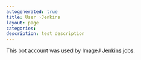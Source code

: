 ```yaml
---
autogenerated: true
title: User ›Jenkins
layout: page
categories: 
description: test description
---
```


This bot account was used by ImageJ [Jenkins](Jenkins) jobs.
